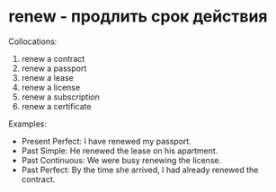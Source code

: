# renew - продлить срок действия

Collocations:

1. renew a contract
2. renew a passport
3. renew a lease
4. renew a license
5. renew a subscription
6. renew a certificate

Examples:

- Present Perfect: I have renewed my passport.
- Past Simple: He renewed the lease on his apartment.
- Past Continuous: We were busy renewing the license.
- Past Perfect: By the time she arrived, I had already renewed the contract.